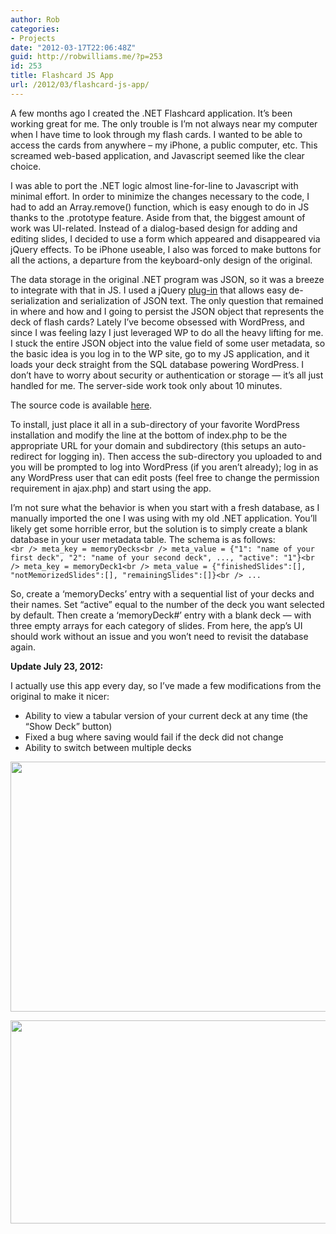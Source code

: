 ```yaml
---
author: Rob
categories:
- Projects
date: "2012-03-17T22:06:48Z"
guid: http://robwilliams.me/?p=253
id: 253
title: Flashcard JS App
url: /2012/03/flashcard-js-app/
---
```

A few months ago I created the .NET Flashcard application. It’s been working great for me. The only trouble is I’m not always near my computer when I have time to look through my flash cards. I wanted to be able to access the cards from anywhere – my iPhone, a public computer, etc. This screamed web-based application, and Javascript seemed like the clear choice.

I was able to port the .NET logic almost line-for-line to Javascript with minimal effort. In order to minimize the changes necessary to the code, I had to add an Array.remove() function, which is easy enough to do in JS thanks to the .prototype feature. Aside from that, the biggest amount of work was UI-related. Instead of a dialog-based design for adding and editing slides, I decided to use a form which appeared and disappeared via jQuery effects. To be iPhone useable, I also was forced to make buttons for all the actions, a departure from the keyboard-only design of the original.

The data storage in the original .NET program was JSON, so it was a breeze to integrate with that in JS. I used a jQuery [plug-in](http://code.google.com/p/jquery-json/) that allows easy de-serialization and serialization of JSON text. The only question that remained in where and how and I going to persist the JSON object that represents the deck of flash cards? Lately I’ve become obsessed with WordPress, and since I was feeling lazy I just leveraged WP to do all the heavy lifting for me. I stuck the entire JSON object into the value field of some user metadata, so the basic idea is you log in to the WP site, go to my JS application, and it loads your deck straight from the SQL database powering WordPress. I don’t have to worry about security or authentication or storage — it’s all just handled for me. The server-side work took only about 10 minutes.

The source code is available [here](http://robwilliams.me/weekly/JSMemory.zip).

To install, just place it all in a sub-directory of your favorite WordPress installation and modify the line at the bottom of index.php to be the appropriate URL for your domain and subdirectory (this setups an auto-redirect for logging in). Then access the sub-directory you uploaded to and you will be prompted to log into WordPress (if you aren’t already); log in as any WordPress user that can edit posts (feel free to change the permission requirement in ajax.php) and start using the app.

I’m not sure what the behavior is when you start with a fresh database, as I manually imported the one I was using with my old .NET application. You’ll likely get some horrible error, but the solution is to simply create a blank database in your user metadata table. The schema is as follows:  
`<br />
meta_key = memoryDecks<br />
meta_value = {"1": "name of your first deck", "2": "name of your second deck", ..., "active": "1"}<br />
meta_key = memoryDeck1<br />
meta_value = {"finishedSlides":[], "notMemorizedSlides":[], "remainingSlides":[]}<br />
...`

So, create a ‘memoryDecks’ entry with a sequential list of your decks and their names. Set “active” equal to the number of the deck you want selected by default. Then create a ‘memoryDeck#’ entry with a blank deck — with three empty arrays for each category of slides. From here, the app’s UI should work without an issue and you won’t need to revisit the database again.

**Update July 23, 2012:**

I actually use this app every day, so I’ve made a few modifications from the original to make it nicer:

  * Ability to view a tabular version of your current deck at any time (the “Show Deck” button)
  * Fixed a bug where saving would fail if the deck did not change
  * Ability to switch between multiple decks

[<img class="alignnone size-full wp-image-256" title="Screen shot 2012-03-18 at 1.07.17 AM" src="http://robwilliams.me/wp-content/uploads/2012/03/Screen-shot-2012-03-18-at-1.07.17-AM.png" alt="" width="510" height="400" srcset="http://robwilliams.me/wp-content/uploads/2012/03/Screen-shot-2012-03-18-at-1.07.17-AM.png 510w, http://robwilliams.me/wp-content/uploads/2012/03/Screen-shot-2012-03-18-at-1.07.17-AM-300x235.png 300w" sizes="(max-width: 510px) 100vw, 510px" />](http://robwilliams.me/wp-content/uploads/2012/03/Screen-shot-2012-03-18-at-1.07.17-AM.png)

[<img class="alignnone size-full wp-image-257" title="Screen shot 2012-03-18 at 1.07.37 AM" src="http://robwilliams.me/wp-content/uploads/2012/03/Screen-shot-2012-03-18-at-1.07.37-AM.png" alt="" width="570" height="325" srcset="http://robwilliams.me/wp-content/uploads/2012/03/Screen-shot-2012-03-18-at-1.07.37-AM.png 570w, http://robwilliams.me/wp-content/uploads/2012/03/Screen-shot-2012-03-18-at-1.07.37-AM-300x171.png 300w" sizes="(max-width: 570px) 100vw, 570px" />](http://robwilliams.me/wp-content/uploads/2012/03/Screen-shot-2012-03-18-at-1.07.37-AM.png)